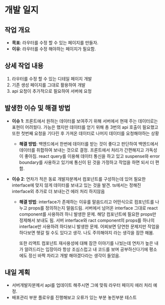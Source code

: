 # 개발 일지

## 작업 개요

- **목표**:
  라우터를 수정 할 수 있는 페이지를 만들자.
- **이유**:
  라우터를 수정 해야하는 페이지가 필요함.

## 상세 작업 내용

1. 라우터를 수정 할 수 있는 디테일 페이지 개발
2. 기존 생성 페이지를 그대로 활용하여 개발
3. api 요청이 추가적으로 필요하여 서버에 요청

## 발생한 이슈 및 해결 방법

- **이슈 1**:
  프론트에서 원하는 데이터를 보여주기 위해 서버에서 현재 주는 데이터로는 표현이 어려웠다. 가능은 했지만 데이터를 얻기 위해 총 3번의 api 호출이 필요했고
  또한 첫번째 요청을 기다린 후 가져온 데이터로 나머지 데이터를 요청해야하는 상황
  - **해결 방법**:
    백엔드에서 한번에 데이터를 받는 것이 좋다고 판단하여 백엔드에서 데이터를 취합하여 보내는 것으로 결정. 프론트에서 처리가 간편해지고 가독성이 좋아짐.
    react query를 이용해 데이터 통신을 하고 있고 suspense와 error boundary를 사용하고 있기에 통신이 된 것을 가정하고 작업을 하면 되서 더 편함.
- **이슈 2**:
  연차가 적은 동료 개발자분께서 컴포넌트를 구성하는데 있어 필요한 interface에 맞지 않게 데이터를 보내고 있는 것을 발견. ts에서는 정해진 interface외 추가로 더 보내는건 에러 처리 하지않음

  - **해결 방법**:
    interface가 존재하는 이유를 말씀드리고 어떤식으로 컴포넌트를 나누고 props를 정의하는지 말씀드림. 서버에서 넘어온 interface 그대로 react component를 사용하려 하니 발생한 문제.
    해당 컴포넌트에 필요한 props만 정제해서 보내도 됨. 서버 interface와 ract component의 props를 하나의 interface만 사용하려 하다보니 발생한 문제. 어찌보면 당연한 문제지만 작업을 하다보면 헷갈 릴 수도 있다고 생각. 나도 주의해야지 라는 생각을 잠깐 해봄.

    또한 리액트 컴포넌트 재사용성에 대해 잠깐 이야기를 나눴는데 연차가 높은 내가 알려드리는 입장이라 항상 조심스럽고 내 코드를 보며 공부하신다기에 평소에도 정신 바짝 차리고 개발 해야겠다라는 생각이 들었음.

## 내일 계획

- 서버개발자분께서 api를 업데이트 해주시면 그에 맞춰 라우터 페이지 에러 처리 예정.
- 배포관리 부분 플로우를 진행해보고 오류가 있는 부분 놓친부분 테스트
